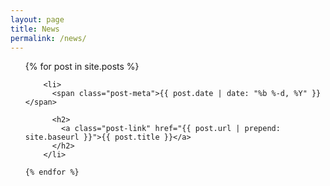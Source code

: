 ```yaml
---
layout: page
title: News
permalink: /news/
---
```


  <ul class="post-list">
    {% for post in site.posts %}

        <li>
          <span class="post-meta">{{ post.date | date: "%b %-d, %Y" }}</span>

          <h2>
            <a class="post-link" href="{{ post.url | prepend: site.baseurl }}">{{ post.title }}</a>
          </h2>
        </li>

    {% endfor %}
  </ul>